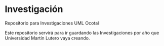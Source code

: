 # Investigación
Repositorio para Investigaciones UML Ocotal

Este repositorio servirá para ir guardando las Investigaciones 
por año que Universidad Martín Lutero vaya creando.